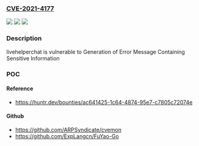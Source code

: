 ### [CVE-2021-4177](https://cve.mitre.org/cgi-bin/cvename.cgi?name=CVE-2021-4177)
![](https://img.shields.io/static/v1?label=Product&message=livehelperchat%2Flivehelperchat&color=blue)
![](https://img.shields.io/static/v1?label=Version&message=%3C%202.0%20&color=brighgreen)
![](https://img.shields.io/static/v1?label=Vulnerability&message=CWE-209%20Generation%20of%20Error%20Message%20Containing%20Sensitive%20Information&color=brighgreen)

### Description

livehelperchat is vulnerable to Generation of Error Message Containing Sensitive Information

### POC

#### Reference
- https://huntr.dev/bounties/ac641425-1c64-4874-95e7-c7805c72074e

#### Github
- https://github.com/ARPSyndicate/cvemon
- https://github.com/ExpLangcn/FuYao-Go

